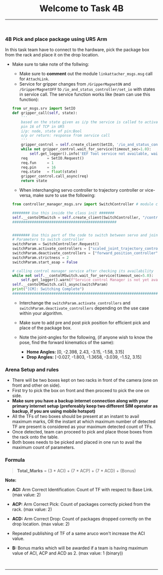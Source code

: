 <!-- <center><img src="http://mooc.e-yantra.org/img/eYantra_logo.svg" alt="e-yantra_logo" style="scale:75%;" /></center> -->

<style>
.back{
	position: fixed;
	width: 250px;
	height: 250px;
	top: 50%;
	left: 50%;
    margin-top: auto; 
    margin-left: auto; 
	opacity: 0.15;
    z-index: -1;
	}
</style>
<!-- <img src="http://mooc.e-yantra.org/img/EyantraLogoMini.png" class="back"> -->

<center>
    <h1>Welcome to Task 4B</h1>
</center>

---

</br>


### 4B **Pick and place package using UR5 Arm**

In this task team have to connect to the hardware, pick the package box from the rack and place it on the drop location.

- Make sure to take note of the follwing:
	- Make sure to **comment** out the module `linkattacher_msgs.msg` call for `AttachLink`.
	- Service for gripper changes from `/GripperMagnetON` and `/GripperMagnetOFF` to `/io_and_status_controller/set_io` with states in service call. The service function works like (team can use this function):

	```python
	from ur_msgs.srv import SetIO
	def gripper_call(self, state):
        '''
        based on the state given as i/p the service is called to activate/deactivate
        pin 16 of TCP in UR5
        i/p: node, state of pin:Bool
        o/p or return: response from service call
        '''
        gripper_control = self.create_client(SetIO, '/io_and_status_controller/set_io')
        while not gripper_control.wait_for_service(timeout_sec=1.0):
            self.get_logger().info('EEF Tool service not available, waiting again...')
        req         = SetIO.Request()
        req.fun     = 1
        req.pin     = 16
        req.state   = float(state)
        gripper_control.call_async(req)
        return state
	```

	- When interchanging servo controller to trajectory controller or vice-versa, make sure to use the following:

	```python
	from controller_manager_msgs.srv import SwitchController # module call

	######## Use this inside the class init #######
	self.__contolMSwitch = self.create_client(SwitchController, "/controller_manager/switch_controller")
	################################################

	
	######## Use this part of the code to switch between servo and joint trajectory mode #########################
	# Parameters to switch controller
	switchParam = SwitchController.Request()
	switchParam.activate_controllers = ["scaled_joint_trajectory_controller"] # for normal use of moveit
	switchParam.deactivate_controllers = ["forward_position_controller"] # for servoing
	switchParam.strictness = 2
	switchParam.start_asap = False

	# calling control manager service after checking its availability
	while not self.__contolMSwitch.wait_for_service(timeout_sec=5.0):
		self.get_logger().warn(f"Service control Manager is not yet available...")
	self.__contolMSwitch.call_async(switchParam)
	print("[CM]: Switching Complete")
	#################################################################################################################

	```

	- Interchange the `switchParam.activate_controllers` and `switchParam.deactivate_controllers` depending on the use case within your algorithm.
	- Make sure to add pre and post pick position for efficient pick and place of the package box.

	- Note the joint-angles for the following, (if anyone wish to know the pose, find the forward kinematics of the same):
		- **Home Angles:** [0, -2.398, 2.43, -3.15, -1.58, 3.15]
		- **Drop Angles:** [-0.027, -1.803, -1.3658, -3.039, -1.52, 3.15]


### Arena Setup and rules

- There will be two boxes kept on two racks in front of the camera (one on front and other on side).
- First try to pick the box on front and then proceed to pick the one on side.
- **Make sure you have a backup internet connection along with your primary internet setup (prefereably keep two different SIM operator as backup, if you are using mobile hotspot)**
- All the TFs of two boxes should be present at an instant to avail maximum marks, OR the instant at which maximum number of detected TF are present is considered as your maximum detected count of TFs.
- Once detected, team can proceed to pick and place those boxes from the rack onto the table.
- Both boxes needs to be picked and placed in one run to avail the maximum count of parameters.

### Formula

> **Total_Marks** = (3 * ACI) + (7 * ACP) + (7 * ACD) + (Bonus)

**Note:**
- **ACI:** Arm Correct Identification: Count of TF with respect to Base Link. (max value: 2)
- **ACP:** Arm Correct Pick: Count of packages correctly picked from the rack. (max value: 2)
- **ACD:** Arm Correct Drop: Count of packages dropped correctly on the drop location. (max value: 2)

- Repeated publishing of TF of a same aruco won't increase the ACI value.
- **B:** Bonus marks which will be awarded if a team is having maximum value of ACI, ACP and ACD as 2. (max value: 1 (binary))

<p></p>

</br>

---
